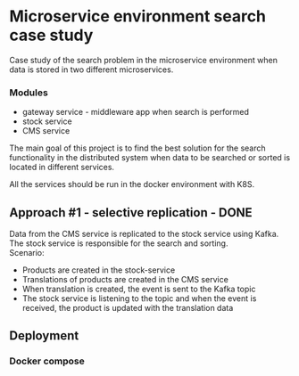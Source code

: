 # Microservice environment search case study

Case study of the search problem in the microservice environment when data is stored in two different microservices.

### Modules

- gateway service - middleware app when search is performed
- stock service 
- CMS service

The main goal of this project is to find the best solution for the search functionality in the distributed system when
data to be searched or sorted is located in different services.

All the services should be run in the docker environment with K8S.


## Approach #1 - selective replication - DONE
Data from the CMS service is replicated to the stock service using Kafka. The stock service is responsible for the search and sorting.
<br />
Scenario:
- Products are created in the stock-service
- Translations of products are created in the CMS service
- When translation is created, the event is sent to the Kafka topic
- The stock service is listening to the topic and when the event is received, the product is updated with the translation data



## Deployment

### Docker compose




